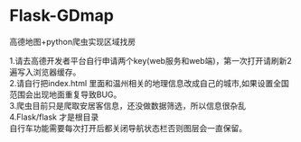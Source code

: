# Flask-GDmap
高德地图+python爬虫实现区域找房


1.请去高德开发者平台自行申请两个key(web服务和web端)，第一次打开请刷新2遍写入浏览器缓存。
<br>
2.请自行把index.html 里面和温州相关的地理信息改成自己的城市,如果设置全国范围会出现地面重复导致BUG。
<br>
3.爬虫目前只是爬取安居客信息，还没做数据筛选，所以信息很杂乱
<br>
4.Flask/flask 才是根目录 
<br>
自行车功能需要每次打开后都关闭导航状态栏否则图层会一直保留。

